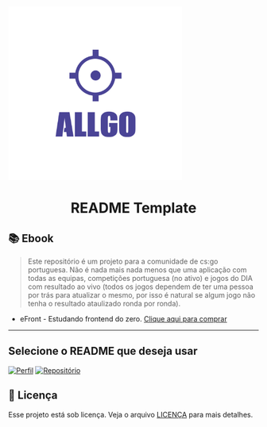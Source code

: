 <img align= "center" src="logo-allgo.png" width="350px" height="350px">
<h1 align="center">
 README Template
</h1>

## 📚 Ebook

> Este repositório é um projeto para a comunidade de cs:go portuguesa. Não é nada mais nada menos que uma aplicação com todas as equipas, competições portuguesa (no ativo) e jogos do DIA com resultado ao vivo (todos os jogos dependem de ter uma pessoa por trás para atualizar o mesmo, por isso é natural se algum jogo não tenha o resultado ataulizado ronda por ronda).

- eFront - Estudando frontend do zero. [Clique aqui para comprar](https://iuricode.com/efront)

---

## Selecione o README que deseja usar

[![Perfil](https://img.shields.io/badge/perfil%20-%23323330.svg?&style=for-the-badge&logo=perfil&logoColor=black&color=F745B5)](https://github.com/iuricode/readme-template/tree/main/profile)
[![Repositório](https://img.shields.io/badge/repositório%20-%23323330.svg?&style=for-the-badge&logo=repositório&logoColor=black&color=8000FF)](https://github.com/iuricode/readme-template/blob/main/repository)    

## 🍜 Licença

Esse projeto está sob licença. Veja o arquivo [LICENÇA](LICENSE.md) para mais detalhes.<br>